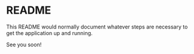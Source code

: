 # README

This README would normally document whatever steps are necessary to get the
application up and running.

See you soon!